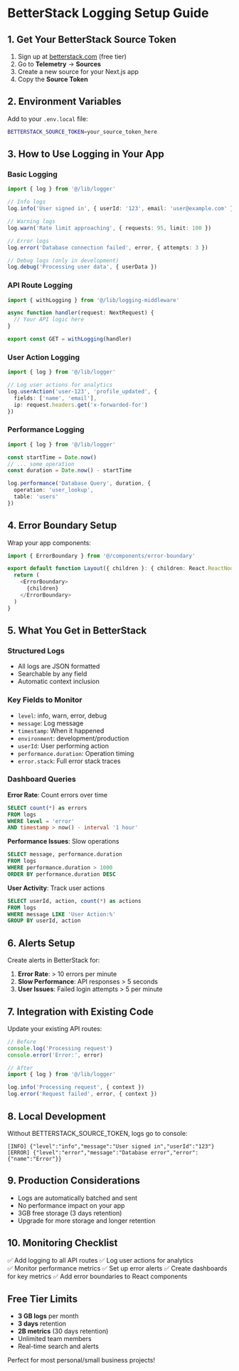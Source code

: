 # BetterStack Logging Setup Guide

## 1. Get Your BetterStack Source Token

1. Sign up at [betterstack.com](https://betterstack.com) (free tier)
2. Go to **Telemetry** → **Sources**
3. Create a new source for your Next.js app
4. Copy the **Source Token**

## 2. Environment Variables

Add to your `.env.local` file:

```bash
BETTERSTACK_SOURCE_TOKEN=your_source_token_here
```

## 3. How to Use Logging in Your App

### Basic Logging
```typescript
import { log } from '@/lib/logger'

// Info logs
log.info('User signed in', { userId: '123', email: 'user@example.com' })

// Warning logs
log.warn('Rate limit approaching', { requests: 95, limit: 100 })

// Error logs
log.error('Database connection failed', error, { attempts: 3 })

// Debug logs (only in development)
log.debug('Processing user data', { userData })
```

### API Route Logging
```typescript
import { withLogging } from '@/lib/logging-middleware'

async function handler(request: NextRequest) {
  // Your API logic here
}

export const GET = withLogging(handler)
```

### User Action Logging
```typescript
import { log } from '@/lib/logger'

// Log user actions for analytics
log.userAction('user-123', 'profile_updated', {
  fields: ['name', 'email'],
  ip: request.headers.get('x-forwarded-for')
})
```

### Performance Logging
```typescript
import { log } from '@/lib/logger'

const startTime = Date.now()
// ... some operation
const duration = Date.now() - startTime

log.performance('Database Query', duration, {
  operation: 'user_lookup',
  table: 'users'
})
```

## 4. Error Boundary Setup

Wrap your app components:

```typescript
import { ErrorBoundary } from '@/components/error-boundary'

export default function Layout({ children }: { children: React.ReactNode }) {
  return (
    <ErrorBoundary>
      {children}
    </ErrorBoundary>
  )
}
```

## 5. What You Get in BetterStack

### Structured Logs
- All logs are JSON formatted
- Searchable by any field
- Automatic context inclusion

### Key Fields to Monitor
- `level`: info, warn, error, debug
- `message`: Log message
- `timestamp`: When it happened
- `environment`: development/production
- `userId`: User performing action
- `performance.duration`: Operation timing
- `error.stack`: Full error stack traces

### Dashboard Queries

**Error Rate**: Count errors over time
```sql
SELECT count(*) as errors
FROM logs 
WHERE level = 'error' 
AND timestamp > now() - interval '1 hour'
```

**Performance Issues**: Slow operations
```sql
SELECT message, performance.duration
FROM logs 
WHERE performance.duration > 1000
ORDER BY performance.duration DESC
```

**User Activity**: Track user actions
```sql
SELECT userId, action, count(*) as actions
FROM logs 
WHERE message LIKE 'User Action:%'
GROUP BY userId, action
```

## 6. Alerts Setup

Create alerts in BetterStack for:

1. **Error Rate**: > 10 errors per minute
2. **Slow Performance**: API responses > 5 seconds
3. **User Issues**: Failed login attempts > 5 per minute

## 7. Integration with Existing Code

Update your existing API routes:

```typescript
// Before
console.log('Processing request')
console.error('Error:', error)

// After
import { log } from '@/lib/logger'

log.info('Processing request', { context })
log.error('Request failed', error, { context })
```

## 8. Local Development

Without BETTERSTACK_SOURCE_TOKEN, logs go to console:
```
[INFO] {"level":"info","message":"User signed in","userId":"123"}
[ERROR] {"level":"error","message":"Database error","error":{"name":"Error"}}
```

## 9. Production Considerations

- Logs are automatically batched and sent
- No performance impact on your app
- 3GB free storage (3 days retention)
- Upgrade for more storage and longer retention

## 10. Monitoring Checklist

✅ Add logging to all API routes
✅ Log user actions for analytics  
✅ Monitor performance metrics
✅ Set up error alerts
✅ Create dashboards for key metrics
✅ Add error boundaries to React components

## Free Tier Limits

- **3 GB logs** per month
- **3 days** retention
- **2B metrics** (30 days retention)
- Unlimited team members
- Real-time search and alerts

Perfect for most personal/small business projects! 